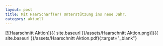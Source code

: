 ```yaml
---
layout: post
title: Mit HaarScharf(er) Unterstützung ins neue Jahr.
category: aktuell
---
```


[![Haarschnitt Aktion]({{ site.baseurl }}/assets/Haarschnitt Aktion.png)]({{ site.baseurl }}/assets/Haarschnitt Aktion.pdf){:target="_blank"}
